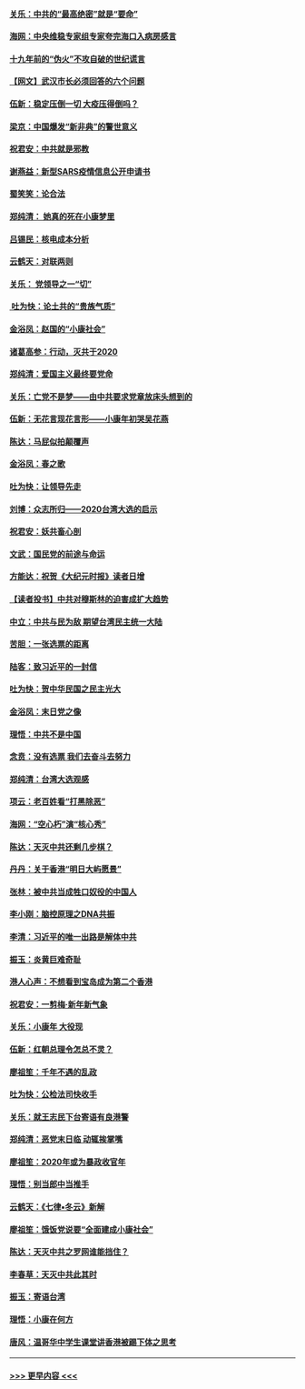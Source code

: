 #### [关乐：中共的“最高绝密”就是“要命”](../pages/nsc993/n11816946.md?t=01241433) 
#### [海网：中央维稳专家组专家夸完海口入病房感言](../pages/nsc993/n11815138.md?t=01241433) 
#### [十九年前的“伪火”不攻自破的世纪谎言](../pages/nsc993/n11813238.md?t=01241433) 
#### [【网文】武汉市长必须回答的六个问题](../pages/nsc993/n11813848.md?t=01241433) 
#### [伍新：稳定压倒一切 大疫压得倒吗？](../pages/nsc993/n11812634.md?t=01241433) 
#### [梁京：中国爆发“新非典”的警世意义](../pages/nsc993/n11812554.md?t=01241433) 
#### [祝君安：中共就是邪教](../pages/nsc993/n11812431.md?t=01241433) 
#### [谢燕益：新型SARS疫情信息公开申请书](../pages/nsc993/n11808840.md?t=01241433) 
#### [蜀笑笑：论合法](../pages/nsc993/n11808064.md?t=01241433) 
#### [郑纯清： 她真的死在小康梦里](../pages/nsc993/n11806623.md?t=01241433) 
#### [吕锡民：核电成本分析](../pages/nsc993/n11806284.md?t=01241433) 
#### [云鹤天：对联两则](../pages/nsc993/n11805957.md?t=01241433) 
#### [关乐： 党领导之一“切”](../pages/nsc993/n11804505.md?t=01241433) 
#### [ 吐为快：论土共的“贵族气质”](../pages/nsc993/n11804490.md?t=01241433) 
#### [金浴凤：赵国的“小康社会”](../pages/nsc993/n11804452.md?t=01241433) 
#### [诸葛高参：行动，灭共于2020](../pages/nsc993/n11804120.md?t=01241433) 
#### [郑纯清：爱国主义最终要党命](../pages/nsc993/n11802197.md?t=01241433) 
#### [关乐：亡党不是梦——由中共要求党章放床头想到的](../pages/nsc993/n11802156.md?t=01241433) 
#### [伍新：无花言现花言形——小康年初哭吴花燕](../pages/nsc993/n11800044.md?t=01241433) 
#### [陈达：马屁似拍颠覆声](../pages/nsc993/n11800010.md?t=01241433) 
#### [金浴凤：春之歌](../pages/nsc993/n11797687.md?t=01241433) 
#### [吐为快：让领导先走](../pages/nsc993/n11797512.md?t=01241433) 
#### [刘博：众志所归——2020台湾大选的启示](../pages/nsc993/n11796878.md?t=01241433) 
#### [祝君安：妖共畜心剖](../pages/nsc993/n11794273.md?t=01241433) 
#### [文武：国民党的前途与命运](../pages/nsc993/n11794198.md?t=01241433) 
#### [方能达：祝贺《大纪元时报》读者日增](../pages/nsc993/n11793807.md?t=01241433) 
#### [【读者投书】中共对穆斯林的迫害成扩大趋势](../pages/nsc993/n11791371.md?t=01241433) 
#### [中立：中共与民为敌 期望台湾民主统一大陆](../pages/nsc993/n11790392.md?t=01241433) 
#### [苦胆：一张选票的距离](../pages/nsc993/n11788914.md?t=01241433) 
#### [陆客：致习近平的一封信](../pages/nsc993/n11788867.md?t=01241433) 
#### [吐为快：贺中华民国之民主光大](../pages/nsc993/n11788618.md?t=01241433) 
#### [金浴凤：末日党之像](../pages/nsc993/n11787475.md?t=01241433) 
#### [理悟：中共不是中国](../pages/nsc993/n11787463.md?t=01241433) 
#### [念贲：没有选票  我们去奋斗去努力](../pages/nsc993/n11787398.md?t=01241433) 
#### [郑纯清：台湾大选观感](../pages/nsc993/n11786210.md?t=01241433) 
#### [项云：老百姓看“打黑除恶”](../pages/nsc993/n11785398.md?t=01241433) 
#### [海网：“空心朽”演“核心秀”](../pages/nsc993/n11783874.md?t=01241433) 
#### [陈达：天灭中共还剩几步棋？](../pages/nsc993/n11783719.md?t=01241433) 
#### [丹丹：关于香港“明日大屿愿景”](../pages/nsc993/n11783273.md?t=01241433) 
#### [张林：被中共当成牲口奴役的中国人](../pages/nsc993/n11782397.md?t=01241433) 
#### [李小刚：脑控原理之DNA共振](../pages/nsc993/n11780962.md?t=01241433) 
#### [李清：习近平的唯一出路是解体中共](../pages/nsc993/n11780866.md?t=01241433) 
#### [振玉：炎黄巨难奇耻](../pages/nsc993/n11779632.md?t=01241433) 
#### [港人心声：不想看到宝岛成为第二个香港](../pages/nsc993/n11778817.md?t=01241433) 
#### [祝君安：一剪梅‧新年新气象](../pages/nsc993/n11776340.md?t=01241433) 
#### [关乐：小康年 大役现](../pages/nsc993/n11774213.md?t=01241433) 
#### [伍新：红朝总理令怎总不灵？](../pages/nsc993/n11770813.md?t=01241433) 
#### [廖祖笙：千年不遇的乱政](../pages/nsc993/n11770373.md?t=01241433) 
#### [吐为快：公检法司快收手](../pages/nsc993/n11770359.md?t=01241433) 
#### [关乐：就王志民下台寄语有良港警](../pages/nsc993/n11769903.md?t=01241433) 
#### [郑纯清：恶党末日临 动辄挨掌嘴](../pages/nsc993/n11769356.md?t=01241433) 
#### [廖祖笙：2020年或为暴政收官年](../pages/nsc993/n11768216.md?t=01241433) 
#### [理悟：别当郎中当推手](../pages/nsc993/n11768243.md?t=01241433) 
#### [云鹤天：《七律▪冬云》新解](../pages/nsc993/n11768204.md?t=01241433) 
#### [廖祖笙：饿饭党说要“全面建成小康社会”](../pages/nsc993/n11767482.md?t=01241433) 
#### [陈达：天灭中共之罗网谁能挡住？](../pages/nsc993/n11767465.md?t=01241433) 
#### [李春草：天灭中共此其时](../pages/nsc993/n11767452.md?t=01241433) 
#### [振玉：寄语台湾](../pages/nsc993/n11767432.md?t=01241433) 
#### [理悟：小康在何方](../pages/nsc993/n11767394.md?t=01241433) 
#### [唐风：温哥华中学生课堂讲香港被踢下体之思考](../pages/nsc993/n11766848.md?t=01241433) 

----
#### [ >>> 更早内容 <<< ](../indexes/nsc993-earlier.md)
